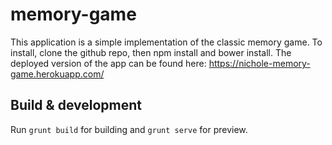 # memory-game
This application is a simple implementation of the classic memory game.
To install, clone the github repo, then npm install and bower install.
The deployed version of the app can be found here: https://nichole-memory-game.herokuapp.com/

## Build & development

Run `grunt build` for building and `grunt serve` for preview.


